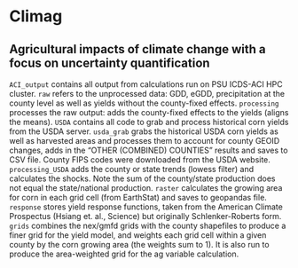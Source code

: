 # Climag

## Agricultural impacts of climate change with a focus on uncertainty quantification

`ACI_output` contains all output from calculations run on PSU ICDS-ACI HPC cluster. `raw` refers to the unprocessed data: GDD, eGDD, precipitation at the county level as well as yields without the county-fixed effects. `processing` processes the raw output: adds the county-fixed effects to the yields (aligns the means).
`USDA` contains all code to grab and process historical corn yields from the USDA server. `usda_grab` grabs the historical USDA corn yields as well as harvested areas and processes them to account for county GEOID changes, adds in the “OTHER (COMBINED) COUNTIES” results and saves to CSV file. County FIPS codes were downloaded from the USDA website. `processing_USDA` adds the county or state trends (lowess filter) and calculates the shocks. Note the sum of the county/state production does not equal the state/national production.
`raster` calculates the growing area for corn in each grid cell (from EarthStat) and saves to geopandas file.
`response` stores yield response functions, taken from the American Climate Prospectus (Hsiang et. al., Science) but originally Schlenker-Roberts form.
`grids` combines the nex/gmfd grids with the county shapefiles to produce a finer grid for the yield model, and weights each grid cell within a given county by the corn growing area (the weights sum to 1). It is also run to produce the area-weighted grid for the ag variable calculation.
